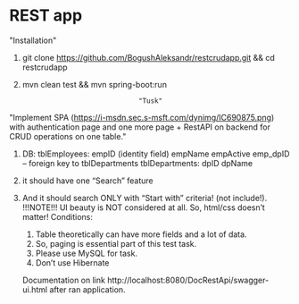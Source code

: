 # REST app
"Installation"

1) git clone https://github.com/BogushAleksandr/restcrudapp.git && cd restcrudapp
2) mvn clean test && mvn spring-boot:run


                                    "Tusk"
"Implement SPA (https://i-msdn.sec.s-msft.com/dynimg/IC690875.png) with authentication
page and one more page + RestAPI on backend for CRUD operations on one table."

1) DB:
     tblEmployees:
                    empID (identity field)
                    empName
                    empActive
                    emp_dpID – foreign key to tblDepartments
     tblDepartments:
                    dpID
                    dpName
2) it should have one “Search” feature
3) And it should search ONLY with “Start with” criteria! (not include!).
   !!!NOTE!!!
   UI beauty is NOT considered at all. So, html/css doesn’t matter!
   Conditions:
   1. Table theoretically can have more fields and a lot of data.
   2. So, paging is essential part of this test task.
   3. Please use MySQL for task.
   4. Don’t use Hibernate
   
   Documentation  on link http://localhost:8080/DocRestApi/swagger-ui.html after ran application.




